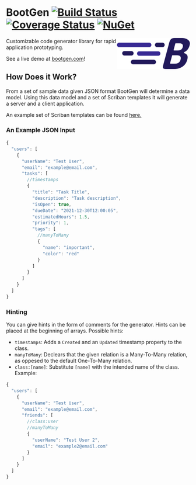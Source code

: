 # BootGen [![Build Status](https://github.com/BootGen/BootGen/workflows/Test/badge.svg?branch=master)](https://github.com/BootGen/BootGen/actions) [![Coverage Status](https://coveralls.io/repos/github/BootGen/BootGen/badge.svg?branch=master)](https://coveralls.io/github/BootGen/BootGen?branch=master) [![NuGet](https://img.shields.io/nuget/v/BootGen.svg)](https://www.nuget.org/packages/BootGen/)

<img align="right" width="200px" height="85px" src="BootGen/BootGenLogo.png">

Customizable code generator library for rapid application prototyping.

See a live demo at  [bootgen.com](https://bootgen.com)!

## How Does it Work?

From a set of sample data given JSON format BootGen will determine a data model. Using this data model and a set of Scriban templates it will generate a server and a client application.

An example set of Scriban templates can be found [here.](https://github.com/BootGen/BootGen/tree/master/BootGenTest/templates)

### An Example JSON Input

```js
{
  "users": [
    {
      "userName": "Test User",
      "email": "example@email.com",
      "tasks": [
        //timestamps
        {
          "title": "Task Title",
          "description": "Task description",
          "isOpen": true,
          "dueDate": "2021-12-30T12:00:05",
          "estimatedHours": 1.5,
          "priority": 1,
          "tags": [
            //manyToMany
            {
              "name": "important",
              "color": "red"
            }
          ]
        }
      ]
    }
  ]
}
```

### Hinting

You can give hints in the form of comments for the generator. Hints can be placed at the beginning of arrays. Possible hints:
  * `timestamps`: Adds a `Created` and an `Updated` timestamp property to the class.
  * `manyToMany`: Declears that the given relation is a Many-To-Many relation, as oppesed to the default One-To-Many relation.
  * `class:[name]`: Substitute `[name]` with the intended name of the class. Example:

```js
{
  "users": [
    {
      "userName": "Test User",
      "email": "example@email.com",
      "friends": [
        //class:user
        //manyToMany
        {
          "userName": "Test User 2",
          "email": "example2@email.com"
        }
      ]
    }
  ]
}
```
